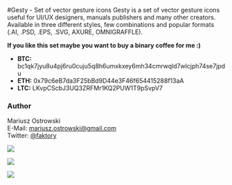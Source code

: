 #Gesty - Set of vector gesture icons
Gesty is a set of vector gesture icons useful for UI/UX designers, manuals publishers and many other creators. Available in three different styles, few combinations and popular formats (.AI, .PSD, .EPS, .SVG, AXURE, OMNIGRAFFLE).

**If you like this set maybe you want to buy a binary coffee for me :)**

- **BTC:** bc1qk7jyu8u4pj6ru0cuju5q8h6umxkxey6mh34cmrwqld7wlcjph74se7jpdu
- **ETH:** 0x79c6eB7da3F25bBd9D44e3F46f654415288f13aA
- **LTC:** LKvpCScbJ3UQ3ZRFMr1KQ2PUW1T9pSvpV7

### Author
Mariusz Ostrowski  
E-Mail: mariusz.ostrowski@gmail.com  
Twitter: [@faktory](https://twitter.com/faktory)

![](https://raw.githubusercontent.com/pixle/gesty/master/Preview/style01.png)

![](https://raw.githubusercontent.com/pixle/gesty/master/Preview/style02.png)

![](https://raw.githubusercontent.com/pixle/gesty/master/Preview/style03.jpg)
